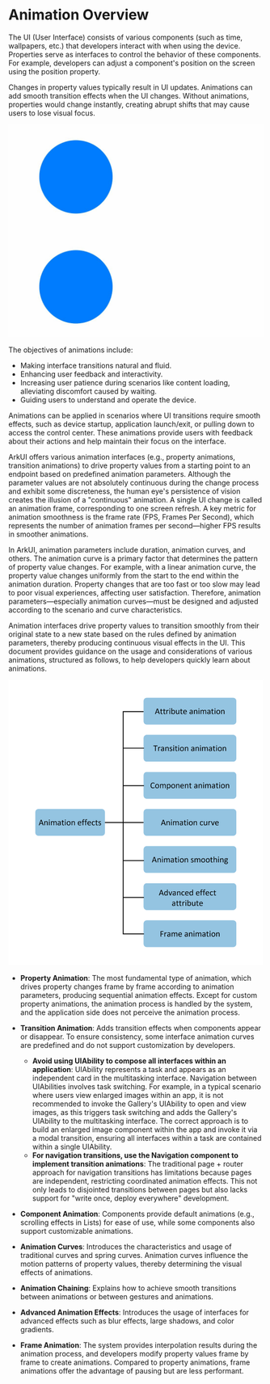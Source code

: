 # Animation Overview  

The UI (User Interface) consists of various components (such as time, wallpapers, etc.) that developers interact with when using the device. Properties serve as interfaces to control the behavior of these components. For example, developers can adjust a component's position on the screen using the position property.  

Changes in property values typically result in UI updates. Animations can add smooth transition effects when the UI changes. Without animations, properties would change instantly, creating abrupt shifts that may cause users to lose visual focus.  

![animation3](./figures/animation3.gif)  

The objectives of animations include:  

- Making interface transitions natural and fluid.  
- Enhancing user feedback and interactivity.  
- Increasing user patience during scenarios like content loading, alleviating discomfort caused by waiting.  
- Guiding users to understand and operate the device.  

Animations can be applied in scenarios where UI transitions require smooth effects, such as device startup, application launch/exit, or pulling down to access the control center. These animations provide users with feedback about their actions and help maintain their focus on the interface.  

ArkUI offers various animation interfaces (e.g., property animations, transition animations) to drive property values from a starting point to an endpoint based on predefined animation parameters. Although the parameter values are not absolutely continuous during the change process and exhibit some discreteness, the human eye's persistence of vision creates the illusion of a "continuous" animation. A single UI change is called an animation frame, corresponding to one screen refresh. A key metric for animation smoothness is the frame rate (FPS, Frames Per Second), which represents the number of animation frames per second—higher FPS results in smoother animations.  

In ArkUI, animation parameters include duration, animation curves, and others. The animation curve is a primary factor that determines the pattern of property value changes. For example, with a linear animation curve, the property value changes uniformly from the start to the end within the animation duration. Property changes that are too fast or too slow may lead to poor visual experiences, affecting user satisfaction. Therefore, animation parameters—especially animation curves—must be designed and adjusted according to the scenario and curve characteristics.  

Animation interfaces drive property values to transition smoothly from their original state to a new state based on the rules defined by animation parameters, thereby producing continuous visual effects in the UI. This document provides guidance on the usage and considerations of various animations, structured as follows, to help developers quickly learn about animations.  

![animation4](./figures/animation4.png)  

- **Property Animation**: The most fundamental type of animation, which drives property changes frame by frame according to animation parameters, producing sequential animation effects. Except for custom property animations, the animation process is handled by the system, and the application side does not perceive the animation process.  

- **Transition Animation**: Adds transition effects when components appear or disappear. To ensure consistency, some interface animation curves are predefined and do not support customization by developers.  
  - **Avoid using UIAbility to compose all interfaces within an application**: UIAbility represents a task and appears as an independent card in the multitasking interface. Navigation between UIAbilities involves task switching. For example, in a typical scenario where users view enlarged images within an app, it is not recommended to invoke the Gallery's UIAbility to open and view images, as this triggers task switching and adds the Gallery's UIAbility to the multitasking interface. The correct approach is to build an enlarged image component within the app and invoke it via a modal transition, ensuring all interfaces within a task are contained within a single UIAbility.  
  - **For navigation transitions, use the Navigation component to implement transition animations**: The traditional page + router approach for navigation transitions has limitations because pages are independent, restricting coordinated animation effects. This not only leads to disjointed transitions between pages but also lacks support for "write once, deploy everywhere" development.  

- **Component Animation**: Components provide default animations (e.g., scrolling effects in Lists) for ease of use, while some components also support customizable animations.  

- **Animation Curves**: Introduces the characteristics and usage of traditional curves and spring curves. Animation curves influence the motion patterns of property values, thereby determining the visual effects of animations.  

- **Animation Chaining**: Explains how to achieve smooth transitions between animations or between gestures and animations.  

- **Advanced Animation Effects**: Introduces the usage of interfaces for advanced effects such as blur effects, large shadows, and color gradients.  

- **Frame Animation**: The system provides interpolation results during the animation process, and developers modify property values frame by frame to create animations. Compared to property animations, frame animations offer the advantage of pausing but are less performant.